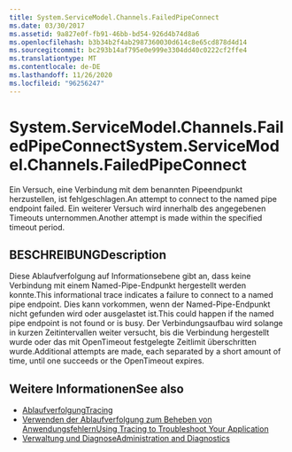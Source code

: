 ```yaml
---
title: System.ServiceModel.Channels.FailedPipeConnect
ms.date: 03/30/2017
ms.assetid: 9a827e0f-fb91-46bb-bd54-926d4b74d8a6
ms.openlocfilehash: b3b34b2f4ab2987360030d614c8e65cd878d4d14
ms.sourcegitcommit: bc293b14af795e0e999e3304dd40c0222cf2ffe4
ms.translationtype: MT
ms.contentlocale: de-DE
ms.lasthandoff: 11/26/2020
ms.locfileid: "96256247"
---
```

# <a name="systemservicemodelchannelsfailedpipeconnect"></a><span data-ttu-id="904a8-102">System.ServiceModel.Channels.FailedPipeConnect</span><span class="sxs-lookup"><span data-stu-id="904a8-102">System.ServiceModel.Channels.FailedPipeConnect</span></span>

<span data-ttu-id="904a8-103">Ein Versuch, eine Verbindung mit dem benannten Pipeendpunkt herzustellen, ist fehlgeschlagen.</span><span class="sxs-lookup"><span data-stu-id="904a8-103">An attempt to connect to the named pipe endpoint failed.</span></span> <span data-ttu-id="904a8-104">Ein weiterer Versuch wird innerhalb des angegebenen Timeouts unternommen.</span><span class="sxs-lookup"><span data-stu-id="904a8-104">Another attempt is made within the specified timeout period.</span></span>  
  
## <a name="description"></a><span data-ttu-id="904a8-105">BESCHREIBUNG</span><span class="sxs-lookup"><span data-stu-id="904a8-105">Description</span></span>  

 <span data-ttu-id="904a8-106">Diese Ablaufverfolgung auf Informationsebene gibt an, dass keine Verbindung mit einem Named-Pipe-Endpunkt hergestellt werden konnte.</span><span class="sxs-lookup"><span data-stu-id="904a8-106">This informational trace indicates a failure to connect to a named pipe endpoint.</span></span> <span data-ttu-id="904a8-107">Dies kann vorkommen, wenn der Named-Pipe-Endpunkt nicht gefunden wird oder ausgelastet ist.</span><span class="sxs-lookup"><span data-stu-id="904a8-107">This could happen if the named pipe endpoint is not found or is busy.</span></span> <span data-ttu-id="904a8-108">Der Verbindungsaufbau wird solange in kurzen Zeitintervallen weiter versucht, bis die Verbindung hergestellt wurde oder das mit OpenTimeout festgelegte Zeitlimit überschritten wurde.</span><span class="sxs-lookup"><span data-stu-id="904a8-108">Additional attempts are made, each separated by a short amount of time, until one succeeds or the OpenTimeout expires.</span></span>  
  
## <a name="see-also"></a><span data-ttu-id="904a8-109">Weitere Informationen</span><span class="sxs-lookup"><span data-stu-id="904a8-109">See also</span></span>

- [<span data-ttu-id="904a8-110">Ablaufverfolgung</span><span class="sxs-lookup"><span data-stu-id="904a8-110">Tracing</span></span>](index.md)
- [<span data-ttu-id="904a8-111">Verwenden der Ablaufverfolgung zum Beheben von Anwendungsfehlern</span><span class="sxs-lookup"><span data-stu-id="904a8-111">Using Tracing to Troubleshoot Your Application</span></span>](using-tracing-to-troubleshoot-your-application.md)
- [<span data-ttu-id="904a8-112">Verwaltung und Diagnose</span><span class="sxs-lookup"><span data-stu-id="904a8-112">Administration and Diagnostics</span></span>](../index.md)
